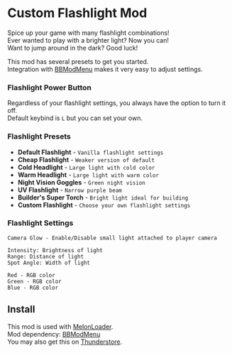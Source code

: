 # Custom Flashlight Mod
Spice up your game with many flashlight combinations!\
Ever wanted to play with a brighter light? Now you can!\
Want to jump around in the dark? Good luck!

This mod has several presets to get you started.\
Integration with [BBModMenu](https://github.com/MiaouZart/BBModMenu)
makes it very easy to adjust settings.

### Flashlight Power Button
Regardless of your flashlight settings, you always have the option to turn it off.\
Default keybind is `L` but you can set your own.

### Flashlight Presets
- **Default Flashlight** - `Vanilla flashlight settings`
- **Cheap Flashlight** - `Weaker version of default`
- **Cold Headlight** - `Large light with cold color`
- **Warm Headlight** - `Large light with warm color`
- **Night Vision Goggles** - `Green night vision`
- **UV Flashlight** - `Narrow purple beam`
- **Builder's Super Torch** - `Bright light ideal for building`
- **Custom Flashlight** - `Choose your own flashlight settings`

### Flashlight Settings
```
Camera Glow - Enable/Disable small light attached to player camera

Intensity: Brightness of light
Range: Distance of light
Spot Angle: Width of light

Red - RGB color
Green - RGB color
Blue - RGB color
```

## Install
This mod is used with [MelonLoader](https://github.com/LavaGang/MelonLoader).\
Mod dependency: [BBModMenu](https://github.com/MiaouZart/BBModMenu)\
You may also get this on [Thunderstore](https://thunderstore.io/c/beton-brutal/p/Beton_Bros/CustomFlashlight/).
